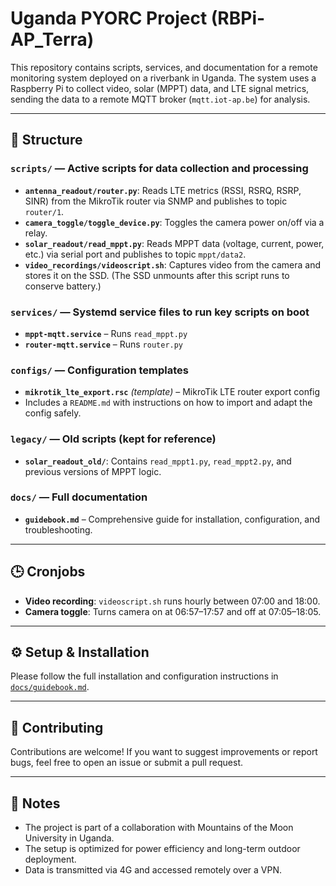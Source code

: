 # Uganda PYORC Project (RBPi-AP\_Terra)

This repository contains scripts, services, and documentation for a remote monitoring system deployed on a riverbank in Uganda. The system uses a Raspberry Pi to collect video, solar (MPPT) data, and LTE signal metrics, sending the data to a remote MQTT broker (`mqtt.iot-ap.be`) for analysis.

---

## 📁 Structure

### `scripts/` — Active scripts for data collection and processing

- **`antenna_readout/router.py`**: Reads LTE metrics (RSSI, RSRQ, RSRP, SINR) from the MikroTik router via SNMP and publishes to topic `router/1`.
- **`camera_toggle/toggle_device.py`**: Toggles the camera power on/off via a relay.
- **`solar_readout/read_mppt.py`**: Reads MPPT data (voltage, current, power, etc.) via serial port and publishes to topic `mppt/data2`.
- **`video_recordings/videoscript.sh`**: Captures video from the camera and stores it on the SSD. (The SSD unmounts after this script runs to conserve battery.)

### `services/` — Systemd service files to run key scripts on boot

- **`mppt-mqtt.service`** – Runs `read_mppt.py`
- **`router-mqtt.service`** – Runs `router.py`

### `configs/` — Configuration templates

- **`mikrotik_lte_export.rsc`** *(template)* – MikroTik LTE router export config
- Includes a `README.md` with instructions on how to import and adapt the config safely.

### `legacy/` — Old scripts (kept for reference)

- **`solar_readout_old/`**: Contains `read_mppt1.py`, `read_mppt2.py`, and previous versions of MPPT logic.

### `docs/` — Full documentation

- **`guidebook.md`** – Comprehensive guide for installation, configuration, and troubleshooting.

---

## 🕒 Cronjobs

- **Video recording**: `videoscript.sh` runs hourly between 07:00 and 18:00.
- **Camera toggle**: Turns camera on at 06:57–17:57 and off at 07:05–18:05.

---

## ⚙️ Setup & Installation

Please follow the full installation and configuration instructions in [`docs/guidebook.md`](docs/guidebook.md).

---

## 🤝 Contributing

Contributions are welcome! If you want to suggest improvements or report bugs, feel free to open an issue or submit a pull request.

---

## 📌 Notes

- The project is part of a collaboration with Mountains of the Moon University in Uganda.
- The setup is optimized for power efficiency and long-term outdoor deployment.
- Data is transmitted via 4G and accessed remotely over a VPN.

